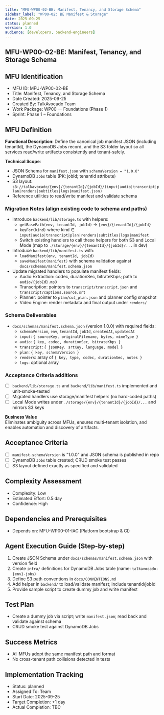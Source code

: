 ```yaml
---
title: "MFU-WP00-02-BE: Manifest, Tenancy, and Storage Schema"
sidebar_label: "WP00-02: BE Manifest & Storage"
date: 2025-09-25
status: planned
version: 1.0
audience: [developers, backend-engineers]
---
```


## MFU-WP00-02-BE: Manifest, Tenancy, and Storage Schema

## MFU Identification

- MFU ID: MFU-WP00-02-BE
- Title: Manifest, Tenancy, and Storage Schema
- Date Created: 2025-09-25
- Created By: TalkAvocado Team
- Work Package: WP00 — Foundations (Phase 1)
- Sprint: Phase 1 – Foundations

## MFU Definition

**Functional Description**:
Define the canonical job manifest JSON (including tenantId), the DynamoDB Jobs record, and the S3 folder layout so all services read/write artifacts consistently and tenant-safely.

**Technical Scope**:

- JSON Schema for `manifest.json` with `schemaVersion = "1.0.0"`
- DynamoDB `Jobs` table (PK: jobId; tenantId attribute)
- S3 layout: `s3://talkavocado/{env}/{tenantId}/{jobId}/(input|audio|transcript|plan|renders|subtitles|logs|manifest.json)`
- Reference utilities to read/write manifest and validate schema

### Migration Notes (align existing code to schema and paths)

- Introduce `backend/lib/storage.ts` with helpers:
  - `getBasePath(env, tenantId, jobId)` → `{env}/{tenantId}/{jobId}`
  - `keyFor(kind)` where kind ∈ `input|audio|transcript|plan|renders|subtitles|logs|manifest`
  - Switch existing handlers to call these helpers for both S3 and Local Mode (map to `./storage/{env}/{tenantId}/{jobId}/...` in dev)
- Introduce `backend/lib/manifest.ts` with:
  - `loadManifest(env, tenantId, jobId)`
  - `saveManifest(manifest)` with schema validation against `docs/schemas/manifest.schema.json`
- Update migrated handlers to populate manifest fields:
  - Audio Extraction: codec, durationSec, bitrateKbps; path to `audio/{jobId}.mp3`
  - Transcription: pointers to `transcript/transcript.json` and `transcript/captions.source.srt`
  - Planner: pointer to `plan/cut_plan.json` and planner config snapshot
  - Video Engine: render metadata and final output under `renders/`

### Schema Deliverables

- `docs/schemas/manifest.schema.json` (version 1.0.0) with required fields:
  - `schemaVersion`, `env`, `tenantId`, `jobId`, `createdAt`, `updatedAt`
  - `input`: `{ sourceKey, originalFilename, bytes, mimeType }`
  - `audio`: `{ key, codec, durationSec, bitrateKbps }`
  - `transcript`: `{ jsonKey, srtKey, language, model }`
  - `plan`: `{ key, schemaVersion }`
  - `renders`: array of `{ key, type, codec, durationSec, notes }`
  - `logs`: optional array

### Acceptance Criteria additions

- [ ] `backend/lib/storage.ts` and `backend/lib/manifest.ts` implemented and unit-smoke-tested
- [ ] Migrated handlers use storage/manifest helpers (no hard-coded paths)
- [ ] Local Mode writes under `./storage/{env}/{tenantId}/{jobId}/...` and mirrors S3 keys

**Business Value**  
Eliminates ambiguity across MFUs, ensures multi-tenant isolation, and enables automation and discovery of artifacts.

## Acceptance Criteria

- [ ] `manifest.schemaVersion` is "1.0.0" and JSON schema is published in repo
- [ ] DynamoDB `Jobs` table created; CRUD smoke test passes
- [ ] S3 layout defined exactly as specified and validated

## Complexity Assessment

- Complexity: Low
- Estimated Effort: 0.5 day
- Confidence: High

## Dependencies and Prerequisites

- Depends on: MFU-WP00-01-IAC (Platform bootstrap & CI)

## Agent Execution Guide (Step-by-step)

1) Create JSON Schema under `docs/schemas/manifest.schema.json` with version field
2) Create `infra/` definitions for DynamoDB Jobs table (name: `talkavocado-{env}-jobs`)
3) Define S3 path conventions in `docs/CONVENTIONS.md`
4) Add helper in `backend/` to load/validate manifest; include tenantId/jobId
5) Provide sample script to create dummy job and write manifest

## Test Plan

- Create a dummy job via script; write `manifest.json`; read back and validate against schema
- CRUD smoke test against DynamoDB Jobs

## Success Metrics

- All MFUs adopt the same manifest path and format
- No cross-tenant path collisions detected in tests

## Implementation Tracking

- Status: planned
- Assigned To: Team
- Start Date: 2025-09-25
- Target Completion: +1 day
- Actual Completion: TBC
